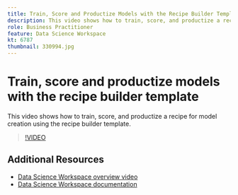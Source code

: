 ```yaml
---
title: Train, Score and Productize Models with the Recipe Builder Template
description: This video shows how to train, score, and productize a recipe for model creation.
role: Business Practitioner
feature: Data Science Workspace
kt: 6787
thumbnail: 330994.jpg
---
```


# Train, score and productize models with the recipe builder template

This video shows how to train, score, and productize a recipe for model creation using the recipe builder template.

>[!VIDEO](https://video.tv.adobe.com/v/330994?quality=12&learn=on)

## Additional Resources

* [Data Science Workspace overview video](understanding-data-science-workspace.md)
* [Data Science Workspace documentation](https://experienceleague.adobe.com/docs/experience-platform/data-science-workspace/home.html)